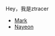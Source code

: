 Hey，我是ztracer

- [Mark][1]
- [Nayeon](https://en.wikipedia.org/wiki/Pop!_(Nayeon_song))

[1]: https://en.wikipedia.org/wiki/Child_(Mark_song)
